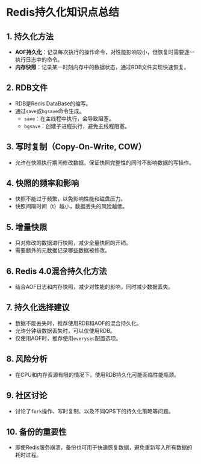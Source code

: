 # Redis持久化知识点总结

## 1. 持久化方法

- **AOF持久化**：记录每次执行的操作命令，对性能影响较小，但恢复时需要逐一执行日志中的命令。
- **内存快照**：记录某一时刻内存中的数据状态，通过RDB文件实现快速恢复。

## 2. RDB文件

- RDB是Redis DataBase的缩写。
- 通过`save`或`bgsave`命令生成。
  - `save`：在主线程中执行，会导致阻塞。
  - `bgsave`：创建子进程执行，避免主线程阻塞。

## 3. 写时复制（Copy-On-Write, COW）

- 允许在快照执行期间修改数据，保证快照完整性的同时不影响数据的写操作。

## 4. 快照的频率和影响

- 快照不能过于频繁，以免影响性能和磁盘压力。
- 快照间隔时间（t）越小，数据丢失的风险越低。

## 5. 增量快照

- 只对修改的数据进行快照，减少全量快照的开销。
- 需要额外的元数据记录哪些数据被修改。

## 6. Redis 4.0混合持久化方法

- 结合AOF日志和内存快照，减少对性能的影响，同时减少数据丢失。

## 7. 持久化选择建议

- 数据不能丢失时，推荐使用RDB和AOF的混合持久化。
- 允许分钟级数据丢失时，可以仅使用RDB。
- 仅使用AOF时，推荐使用`everysec`配置选项。

## 8. 风险分析

- 在CPU和内存资源有限的情况下，使用RDB持久化可能面临性能瓶颈。

## 9. 社区讨论

- 讨论了`fork`操作、写时复制、以及不同QPS下的持久化策略等问题。

## 10. 备份的重要性

- 即使Redis服务崩溃，备份也可用于快速恢复数据，避免重新写入所有数据的耗时过程。
